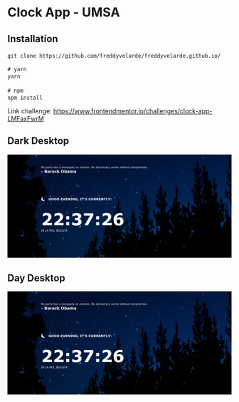# Clock App - UMSA

## Installation

```shell
git clone https://github.com/freddyvelarde/freddyvelarde.github.io/
```

```shell
# yarn
yarn

# npm
npm install

```

Link challenge: https://www.frontendmentor.io/challenges/clock-app-LMFaxFwrM

## Dark Desktop

![](./src/assets/dark-desktop.png)

## Day Desktop

![image](./src/assets/dark-desktop.png)
